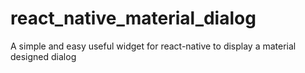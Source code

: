 # react_native_material_dialog
A simple and easy useful widget for react-native to display a material designed dialog
